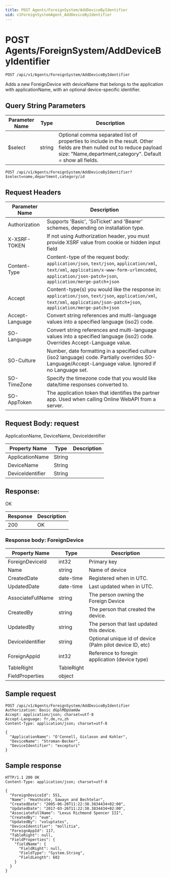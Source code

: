 ```yaml
---
title: POST Agents/ForeignSystem/AddDeviceByIdentifier
uid: v1ForeignSystemAgent_AddDeviceByIdentifier
---
```


# POST Agents/ForeignSystem/AddDeviceByIdentifier

```http
POST /api/v1/Agents/ForeignSystem/AddDeviceByIdentifier
```

Adds a new ForeignDevice with deviceName that belongs to the application with applicationName, with an optional device-specific identifier.







## Query String Parameters

| Parameter Name | Type |  Description |
|----------------|------|--------------|
| $select | string |  Optional comma separated list of properties to include in the result. Other fields are then nulled out to reduce payload size: "Name,department,category". Default = show all fields. |

```http
POST /api/v1/Agents/ForeignSystem/AddDeviceByIdentifier?$select=name,department,category/id
```


## Request Headers

| Parameter Name | Description |
|----------------|-------------|
| Authorization  | Supports 'Basic', 'SoTicket' and 'Bearer' schemes, depending on installation type. |
| X-XSRF-TOKEN   | If not using Authorization header, you must provide XSRF value from cookie or hidden input field |
| Content-Type | Content-type of the request body: `application/json`, `text/json`, `application/xml`, `text/xml`, `application/x-www-form-urlencoded`, `application/json-patch+json`, `application/merge-patch+json` |
| Accept         | Content-type(s) you would like the response in: `application/json`, `text/json`, `application/xml`, `text/xml`, `application/json-patch+json`, `application/merge-patch+json` |
| Accept-Language | Convert string references and multi-language values into a specified language (iso2) code. |
| SO-Language | Convert string references and multi-language values into a specified language (iso2) code. Overrides Accept-Language value. |
| SO-Culture | Number, date formatting in a specified culture (iso2 language) code. Partially overrides SO-Language/Accept-Language value. Ignored if no Language set. |
| SO-TimeZone | Specify the timezone code that you would like date/time responses converted to. |
| SO-AppToken | The application token that identifies the partner app. Used when calling Online WebAPI from a server. |

## Request Body: request 

ApplicationName, DeviceName, DeviceIdentifier 

| Property Name | Type |  Description |
|----------------|------|--------------|
| ApplicationName | String |  |
| DeviceName | String |  |
| DeviceIdentifier | String |  |

## Response:

OK

| Response | Description |
|----------------|-------------|
| 200 | OK |

### Response body: ForeignDevice

| Property Name | Type |  Description |
|----------------|------|--------------|
| ForeignDeviceId | int32 | Primary key |
| Name | string | Name of device |
| CreatedDate | date-time | Registered when  in UTC. |
| UpdatedDate | date-time | Last updated when  in UTC. |
| AssociateFullName | string | The person owning the Foreign Device |
| CreatedBy | string | The person that created the device. |
| UpdatedBy | string | The person that last updated this device. |
| DeviceIdentifier | string | Optional unique id of device (Palm pilot device ID, etc) |
| ForeignAppId | int32 | Reference to foregin application (device type) |
| TableRight | TableRight |  |
| FieldProperties | object |  |

## Sample request

```http!
POST /api/v1/Agents/ForeignSystem/AddDeviceByIdentifier
Authorization: Basic dGplMDpUamUw
Accept: application/json; charset=utf-8
Accept-Language: fr,de,ru,zh
Content-Type: application/json; charset=utf-8

{
  "ApplicationName": "O'Connell, Gislason and Kohler",
  "DeviceName": "Stroman-Becker",
  "DeviceIdentifier": "excepturi"
}
```

## Sample response

```http_
HTTP/1.1 200 OK
Content-Type: application/json; charset=utf-8

{
  "ForeignDeviceId": 551,
  "Name": "Heathcote, Sawayn and Bechtelar",
  "CreatedDate": "2005-06-20T11:22:38.3834434+02:00",
  "UpdatedDate": "2017-03-26T11:22:38.3834434+02:00",
  "AssociateFullName": "Lexus Richmond Spencer III",
  "CreatedBy": "eum",
  "UpdatedBy": "voluptates",
  "DeviceIdentifier": "mollitia",
  "ForeignAppId": 117,
  "TableRight": null,
  "FieldProperties": {
    "fieldName": {
      "FieldRight": null,
      "FieldType": "System.String",
      "FieldLength": 602
    }
  }
}
```